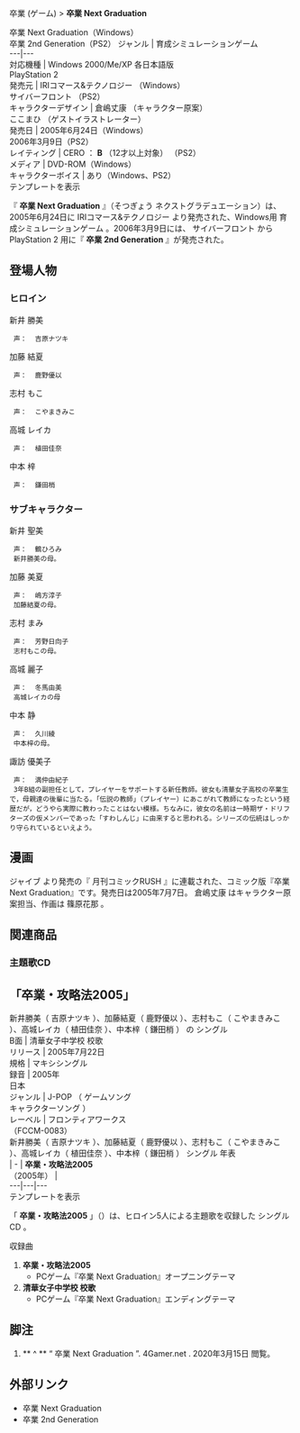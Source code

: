 卒業 (ゲーム)  > **卒業 Next Graduation**

卒業 Next Graduation（Windows）  
卒業 2nd Generation（PS2）  ジャンル  |  育成シミュレーションゲーム   
---|---  
対応機種  |  Windows 2000/Me/XP 各日本語版   
PlayStation 2  
発売元  |  IRIコマース&テクノロジー  （Windows）   
サイバーフロント  （PS2）  
キャラクターデザイン  |  倉嶋丈康  （キャラクター原案）   
ここまひ  （ゲストイラストレーター）  
発売日  |  2005年6月24日（Windows）   
2006年3月9日（PS2）  
レイティング  |  CERO  ：  **B** （12才以上対象）  （PS2）   
メディア  |  DVD-ROM（Windows）   
キャラクターボイス  |  あり（Windows、PS2）   
テンプレートを表示  
  
『 **卒業 Next Graduation** 』（そつぎょう ネクストグラデュエーション）は、2005年6月24日に  IRIコマース&テクノロジー
より発売された、Windows用  育成シミュレーションゲーム    。2006年3月9日には、  サイバーフロント  から  PlayStation
2  用に『 **卒業 2nd Generation** 』が発売された。

##  登場人物



###  ヒロイン



新井 勝美

     声：  吉原ナツキ 

加藤 結夏

     声：  鹿野優以 

志村 もこ

     声：  こやまきみこ 

高城 レイカ

     声：  植田佳奈 

中本 梓

     声：  鎌田梢 

###  サブキャラクター



新井 聖美

     声：  鶴ひろみ 
     新井勝美の母。 
加藤 美夏

     声：  嶋方淳子 
     加藤結夏の母。 
志村 まみ

     声：  芳野日向子 
     志村もこの母。 
高城 麗子

     声：  冬馬由美 
     高城レイカの母 
中本 静

     声：  久川綾 
     中本梓の母。 
諏訪 優美子

     声：  満仲由紀子 
     3年B組の副担任として，プレイヤーをサポートする新任教師。彼女も清華女子高校の卒業生で，母親達の後輩に当たる。「伝説の教師」（プレイヤー）にあこがれて教師になったという経歴だが，どうやら実際に教わったことはない模様。ちなみに，彼女の名前は一時期ザ・ドリフターズの仮メンバーであった「すわしんじ」に由来すると思われる。シリーズの伝統はしっかり守られているといえよう。 

##  漫画



ジャイブ  より発売の『  月刊コミックRUSH  』に連載された、コミック版『卒業 Next Graduation』です。発売日は2005年7月7日。
倉嶋丈康  はキャラクター原案担当、作画は  篠原花那  。

##  関連商品



###  主題歌CD



「卒業・攻略法2005」  
---  
新井勝美（  吉原ナツキ  ）、加藤結夏（  鹿野優以  ）、志村もこ（  こやまきみこ  ）、高城レイカ（  植田佳奈  ）、中本梓（  鎌田梢  ）
の  シングル  
B面  |  清華女子中学校 校歌   
リリース  |  2005年7月22日   
規格  |  マキシシングル   
録音  |  2005年   
日本  
ジャンル  |  J-POP  （  ゲームソング    
キャラクターソング  ）  
レーベル  |  フロンティアワークス    
（FCCM-0083）  
新井勝美（  吉原ナツキ  ）、加藤結夏（  鹿野優以  ）、志村もこ（  こやまきみこ  ）、高城レイカ（  植田佳奈  ）、中本梓（  鎌田梢  ）
シングル 年表  
|  \-  |  **卒業・攻略法2005**   
（2005年）  |   
---|---|---  
テンプレートを表示  
  
「 **卒業・攻略法2005** 」（）は、ヒロイン5人による主題歌を収録した  シングルCD  。

収録曲

  1. **卒業・攻略法2005**
     * PCゲーム『卒業 Next Graduation』オープニングテーマ 
  2. **清華女子中学校 校歌**
     * PCゲーム『卒業 Next Graduation』エンディングテーマ 

##  脚注



  1. ** ^  ** “  卒業 Next Graduation  ”.  4Gamer.net  .  2020年3月15日  閲覧。 

##  外部リンク



  * 卒業 Next Graduation 
  * 卒業 2nd Generation 

